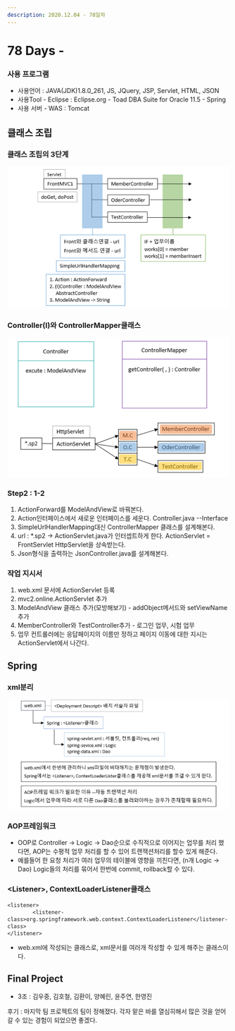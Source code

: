 ```yaml
---
description: 2020.12.04 - 78일차
---
```


# 78 Days -

### 사용 프로그램

* 사용언어 : JAVA\(JDK\)1.8.0\_261, JS, JQuery, JSP, Servlet, HTML, JSON
* 사용Tool  - Eclipse : Eclipse.org - Toad DBA Suite for Oracle 11.5 - Spring
* 사용 서버 - WAS : Tomcat

## 클래스 조립

### 클래스 조립의 3단계

![](../../../.gitbook/assets/.png%20%2843%29.png)

### Controller\(I\)와 ControllerMapper클래스

![](../../../.gitbook/assets/2%20%2866%29.png)

### Step2 : 1-2

1. ActionForward를 ModelAndView로 바꿔본다.
2. Action인터페이스에서 새로운 인터페이스를 세운다. Controller.java --Interface
3. SimpleUrlHandlerMapping대신 ControllerMapper 클래스를 설계해본다.
4. url : \*.sp2 -&gt; ActionServlet.java가 인터셉트하게 한다. ActionServlet = FrontServlet HttpServlet을 상속받는다.
5. Json형식을 출력하는 JsonController.java를 설계해본다.

### 작업 지시서

1. web.xml 문서에 ActionServlet 등록
2. mvc2.online.ActionServlet 추가
3. ModelAndView 클래스 추가\(모방해보기\) - addObject메서드와 setViewName추가
4. MemberController와 TestController추가 - 로그인 업무, 시험 업무
5. 업무 컨트롤러에는 응답페이지의 이름만 정하고 페이지 이동에 대한 지시는 ActionServlet에서 나간다.

## Spring

### xml분리

![](../../../.gitbook/assets/3%20%2850%29.png)

### AOP프레임워크

* OOP로  Controller -&gt; Logic -&gt; Dao순으로 수직적으로 이어지는 업무를 처리 했다면,  AOP는 수평적 업무 처리를 할 수 있어 트랜잭션처리를 할수 있게 해준다.
* 예를들어 한 요청 처리가 여러 업무의 테이블에 영향을 끼친다면, \(n개 Logic -&gt; Dao\) Logic들의 처리를 묶어서 한번에 commit, rollback할 수 있다.

### &lt;Listener&gt;, ContextLoaderListener클래스

```markup
<listener>
		<listener-class>org.springframework.web.context.ContextLoaderListener</listener-class>
</listener>
```

* web.xml에 작성되는 클래스로, xml문서를 여러개 작성할 수 있게 해주는 클래스이다.

## Final Project

* 3조 : 김우중, 김호철, 김환이, 양혜린, 윤주연, 한영진

후기 : 마지막 팀 프로젝트의 팀이 정해졌다. 각자 맡은 바를 열심히해서 많은 것을 얻어 갈 수 있는 경험이 되었으면 좋겠다.

